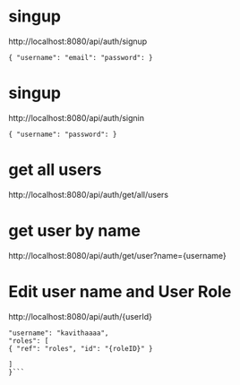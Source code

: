 # singup

http://localhost:8080/api/auth/signup

`{
"username":
"email":
"password":
}`
# singup

http://localhost:8080/api/auth/signin

`{
"username":
"password":
}
`
# get all users 

http://localhost:8080/api/auth/get/all/users

# get user by name 

http://localhost:8080/api/auth/get/user?name={username}

# Edit user name and User Role

http://localhost:8080/api/auth/{userId}

```{
"username": "kavithaaaa",
"roles": [
{ "ref": "roles", "id": "{roleID}" }

]
}```


